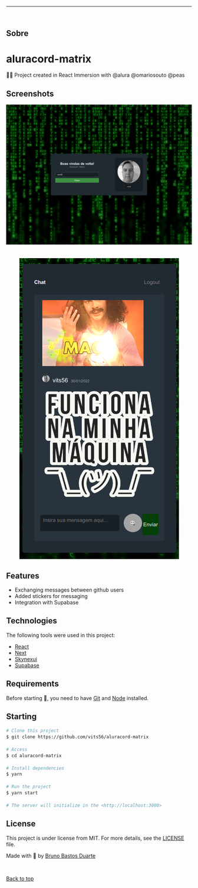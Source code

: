 
<div align="center" id="top"> 
  <img src="./src/assets/logo.svg" alt="" />
</div>

<hr/>
<br>

## Sobre
# aluracord-matrix
👨‍💻 Project created in React Immersion with @alura @omariosouto @peas


## Screenshots

<div align="center" id="top"> 
  <img src="./src/assets/screen1.png" alt="" />
</div>
<br/>
<br/>
<div align="center" id="top"> 
  <img src="./src/assets/screen2.png" alt="" />
</div>

## Features

- Exchanging messages between github users
- Added stickers for messaging
- Integration with Supabase

## Technologies

The following tools were used in this project:

- [React](https://pt-br.reactjs.org/)
- [Next](https://nextjs.org/)
- [Skynexui](https://skynexui.dev/)
- [Supabase](https://supabase.com/)


## Requirements

Before starting 🏁, you need to have [Git](https://git-scm.com) and [Node](https://nodejs.org/en/) installed.

## Starting

```bash
# Clone this project
$ git clone https://github.com/vits56/aluracord-matrix

# Access
$ cd aluracord-matrix

# Install dependencies
$ yarn

# Run the project
$ yarn start

# The server will initialize in the <http://localhost:3000>
```

## License

This project is under license from MIT. For more details, see the [LICENSE](LICENSE.md) file.

Made with 💜 by <a href="https://github.com/vits56" target="_blank">Bruno Bastos Duarte</a>

&#xa0;

<a href="#top">Back to top</a>


